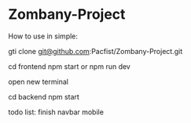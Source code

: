 # Zombany-Project

How to use in simple:

gti clone git@github.com:Pacfist/Zombany-Project.git

cd frontend
npm start or npm run dev

open new terminal

cd backend
npm start


todo list:
finish navbar mobile
